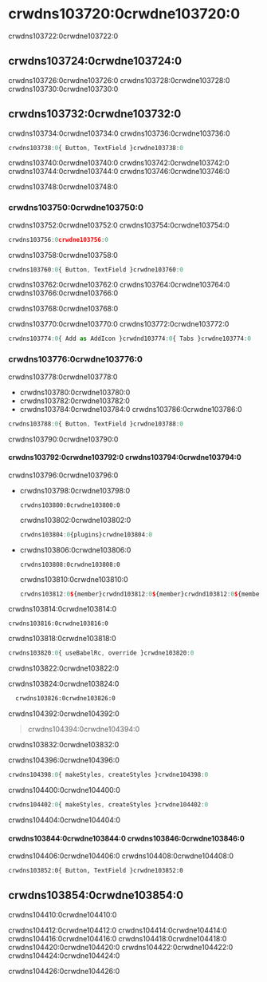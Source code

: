 # crwdns103720:0crwdne103720:0

<p class="description">crwdns103722:0crwdne103722:0</p>

## crwdns103724:0crwdne103724:0

crwdns103726:0crwdne103726:0 crwdns103728:0crwdne103728:0 crwdns103730:0crwdne103730:0

## crwdns103732:0crwdne103732:0

crwdns103734:0crwdne103734:0 crwdns103736:0crwdne103736:0

```js
crwdns103738:0{ Button, TextField }crwdne103738:0
```

crwdns103740:0crwdne103740:0 crwdns103742:0crwdne103742:0 crwdns103744:0crwdne103744:0 crwdns103746:0crwdne103746:0

crwdns103748:0crwdne103748:0

### crwdns103750:0crwdne103750:0

crwdns103752:0crwdne103752:0 crwdns103754:0crwdne103754:0

```js
crwdns103756:0crwdne103756:0
```

crwdns103758:0crwdne103758:0

```js
crwdns103760:0{ Button, TextField }crwdne103760:0
```

crwdns103762:0crwdne103762:0 crwdns103764:0crwdne103764:0 crwdns103766:0crwdne103766:0

crwdns103768:0crwdne103768:0

crwdns103770:0crwdne103770:0 crwdns103772:0crwdne103772:0

```js
crwdns103774:0{ Add as AddIcon }crwdnd103774:0{ Tabs }crwdne103774:0
```

### crwdns103776:0crwdne103776:0

crwdns103778:0crwdne103778:0

- crwdns103780:0crwdne103780:0
- crwdns103782:0crwdne103782:0
- crwdns103784:0crwdne103784:0 crwdns103786:0crwdne103786:0
```js
crwdns103788:0{ Button, TextField }crwdne103788:0
```

crwdns103790:0crwdne103790:0

#### crwdns103792:0crwdne103792:0 crwdns103794:0crwdne103794:0

crwdns103796:0crwdne103796:0

- crwdns103798:0crwdne103798:0

  `crwdns103800:0crwdne103800:0`

  crwdns103802:0crwdne103802:0

  ```js
  crwdns103804:0{plugins}crwdne103804:0
  ```

- crwdns103806:0crwdne103806:0

  `crwdns103808:0crwdne103808:0`

  crwdns103810:0crwdne103810:0

  ```js
  crwdns103812:0${member}crwdnd103812:0${member}crwdnd103812:0${member}crwdnd103812:0${member}crwdnd103812:0{plugins}crwdne103812:0
  ```

crwdns103814:0crwdne103814:0

  `crwdns103816:0crwdne103816:0`

  crwdns103818:0crwdne103818:0

  ```js
  crwdns103820:0{ useBabelRc, override }crwdne103820:0
  ```

  crwdns103822:0crwdne103822:0

  crwdns103824:0crwdne103824:0

```diff
  crwdns103826:0crwdne103826:0
```

  crwdns104392:0crwdne104392:0

  > crwdns104394:0crwdne104394:0

  crwdns103832:0crwdne103832:0

  crwdns104396:0crwdne104396:0

  ```js
  crwdns104398:0{ makeStyles, createStyles }crwdne104398:0
  ```

  crwdns104400:0crwdne104400:0

  ```js
  crwdns104402:0{ makeStyles, createStyles }crwdne104402:0
  ```

  crwdns104404:0crwdne104404:0

#### crwdns103844:0crwdne103844:0 crwdns103846:0crwdne103846:0

crwdns104406:0crwdne104406:0 crwdns104408:0crwdne104408:0

```diff
crwdns103852:0{ Button, TextField }crwdne103852:0
```

## crwdns103854:0crwdne103854:0

crwdns104410:0crwdne104410:0

crwdns104412:0crwdne104412:0 crwdns104414:0crwdne104414:0 crwdns104416:0crwdne104416:0 crwdns104418:0crwdne104418:0 crwdns104420:0crwdne104420:0 crwdns104422:0crwdne104422:0 crwdns104424:0crwdne104424:0

crwdns104426:0crwdne104426:0
